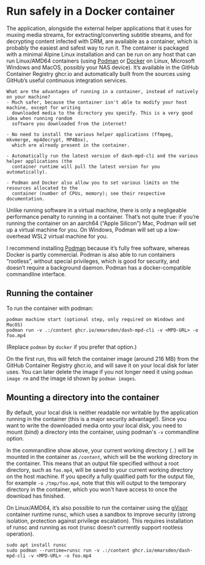 # Run safely in a Docker container

The application, alongside the external helper applications that it uses for muxing media streams,
for extracting/converting subtitle streams, and for decrypting content infected with DRM, are
available as a container, which is probably the easiest and safest way to run it. The container is
packaged with a minimal Alpine Linux installation and can be run on any host that can run
Linux/AMD64 containers (using [Podman](https://podman.io/) or [Docker](https://www.docker.com/) on
Linux, Microsoft Windows and MacOS, possibly your NAS device). It’s available in the GitHub
Container Registry ghcr.io and automatically built from the sources using GitHub’s useful continuous
integration services.


```admonish tip
What are the advantages of running in a container, instead of natively on your machine?
- Much safer, because the container isn't able to modify your host machine, except for writing
  downloaded media to the directory you specify. This is a very good idea when running random
  software you downloaded from the internet!

- No need to install the various helper applications (ffmpeg, mkvmerge, mp4decrypt, MP4Box),
  which are already present in the container.

- Automatically run the latest version of dash-mpd-cli and the various helper applications (the
  container runtime will pull the latest version for you automatically).

- Podman and Docker also allow you to set various limits on the resources allocated to the
  container (number of CPUs, memory); see their respective documentation.
```

Unlike running software in a virtual machine, there is only a negligeable performance penalty to
running in a container. That’s not quite true: if you’re running the container on an aarch64 (“Apple
Silicon”) Mac, Podman will set up a virtual machine for you. On Windows, Podman will set up a
low-overhead WSL2 virtual machine for you.

I recommend installing [Podman](https://podman.io/) because it’s fully free software, whereas Docker
is partly commercial. Podman is also able to run containers “rootless”, without special privileges,
which is good for security, and doesn’t require a background daemon. Podman has a docker-compatible
commandline interface.


## Running the container

To run the container with podman:

    podman machine start (optional step, only required on Windows and MacOS)
    podman run -v .:/content ghcr.io/emarsden/dash-mpd-cli -v <MPD-URL> -o foo.mp4

(Replace `podman` by `docker` if you prefer that option.)

On the first run, this will fetch the container image (around 216 MB) from the GitHub Container
Registry ghcr.io, and will save it on your local disk for later uses. You can later delete the image
if you not longer need it using `podman image rm` and the image id shown by `podman images`.


## Mounting a directory into the container

By default, your local disk is neither readable nor writable by the application running in the
container (this is a major security advantage!). Since you want to write the downloaded media onto
your local disk, you need to mount (bind) a directory into the container, using podman's `-v`
commandline option. 

In the commandline show above, your current working directory (`.`) will be mounted in the container
as `/content`, which will be the working directory in the container. This means that an output file
specified without a root directory, such as `foo.mp4`, will be saved to your current working
directory on the host machine. If you specify a fully qualified path for the output file, for
example `-o /tmp/foo.mp4`, note that this will output to the temporary directory in the container,
which you won't have access to once the download has finished.

On Linux/AMD64, it’s also possible to run the container using the [gVisor](https://gvisor.dev/)
container runtime runsc, which uses a sandbox to improve security (strong isolation, protection
against privilege escalation). This requires installation of runsc and running as root (runsc
doesn’t currently support rootless operation).

    sudo apt install runsc
    sudo podman --runtime=runsc run -v .:/content ghcr.io/emarsden/dash-mpd-cli -v <MPD-URL> -o foo.mp4
